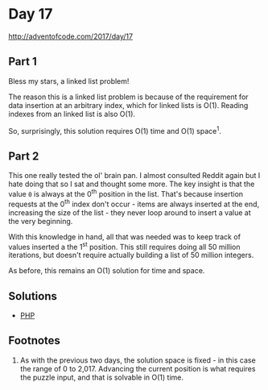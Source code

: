 # Day 17

http://adventofcode.com/2017/day/17

## Part 1

Bless my stars, a linked list problem!

The reason this is a linked list problem is because of the requirement for data insertion at an arbitrary index, which
for linked lists is O(1). Reading indexes from an linked list is also O(1).

So, surprisingly, this solution requires O(1) time and O(1) space<sup>1</sup>.

## Part 2

This one really tested the ol' brain pan. I almost consulted Reddit again but I hate doing that so I sat and thought
some more. The key insight is that the value `0` is always at the 0<sup>th</sup> position in the list. That's because
insertion requests at the 0<sup>th</sup> index don't occur - items are always inserted at the end, increasing the size
of the list - they never loop around to insert a value at the very beginning.

With this knowledge in hand, all that was needed was to keep track of values inserted a the 1<sup>st</sup> position. This
still requires doing all 50 million iterations, but doesn't require actually building a list of 50 million integers.

As before, this remains an O(1) solution for time and space.

## Solutions

 - [PHP](../../php/src/Solution/Day17Solution.php)
 
## Footnotes

 1. As with the previous two days, the solution space is fixed - in this case the range of 0 to 2,017. Advancing the
 current position is what requires the puzzle input, and that is solvable in O(1) time.